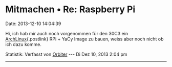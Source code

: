 Mitmachen • Re: Raspberry Pi
============================

Date: 2013-12-10 14:04:39

Hi, ich hab mir auch noch vorgenommen für den 30C3 ein
[ArchLinux](https://www.archlinux.org/){.postlink} RPi + YaCy Image zu
bauen, weiss aber noch nicht ob ich dazu komme.

Statistik: Verfasst von
[Orbiter](http://forum.yacy-websuche.de/memberlist.php?mode=viewprofile&u=2)
--- Di Dez 10, 2013 2:04 pm

------------------------------------------------------------------------
